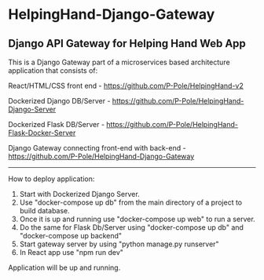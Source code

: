 # HelpingHand-Django-Gateway
Django API Gateway for Helping Hand Web App
----
This is a Django Gateway part of a microservices based architecture application that consists of:

React/HTML/CSS front end - https://github.com/P-Pole/HelpingHand-v2

Dockerized Django DB/Server - https://github.com/P-Pole/HelpingHand-Django-Server

Dockerized Flask DB/Server - https://github.com/P-Pole/HelpingHand-Flask-Docker-Server

Django Gateway connecting front-end with back-end - https://github.com/P-Pole/HelpingHand-Django-Gateway


---
How to deploy application:

1. Start with Dockerized Django Server.
2. Use "docker-compose up db" from the main directory of a project to build database.
3. Once it is up and running use "docker-compose up web" to run a server.
4. Do the same for Flask Db/Server using "docker-compose up db" and "docker-compose up backend"
5. Start gateway server by using "python manage.py runserver"
6. In React app use "npm run dev"

Application will be up and running.
